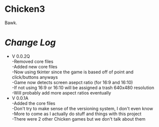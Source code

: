 # Chicken3
Bawk.

# _Change Log_
* V 0.0.2Q  
-Removed core files  
-Added new core files  
-Now using tkinter since the game is based off of point and click/buttons anyways  
-Game now detects screen asepct ratio (for 16:9 and 16:10)  
-If not using 16:9 or 16:10 will be assigned a trash 640x480 resolution  
-Will probably add more aspect ratios eventually  
* V 0.0.1A  
-Added the core files  
-Don't try to make sense of the versioning system, I don't even know  
-More to come as I actually do stuff and things with this project  
-There were 2 other Chicken games but we don't talk about them  
